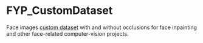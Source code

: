 # FYP_CustomDataset
Face images [custom dataset](https://drive.google.com/drive/u/3/folders/1_7slnM_LsC7BpmAhHrkp8leDwChuUBel) with and without occlusions for face inpainting and other face-related computer-vision projects.
